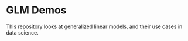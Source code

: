 # GLM Demos

This repository looks at generalized linear models, and their use cases in data science.